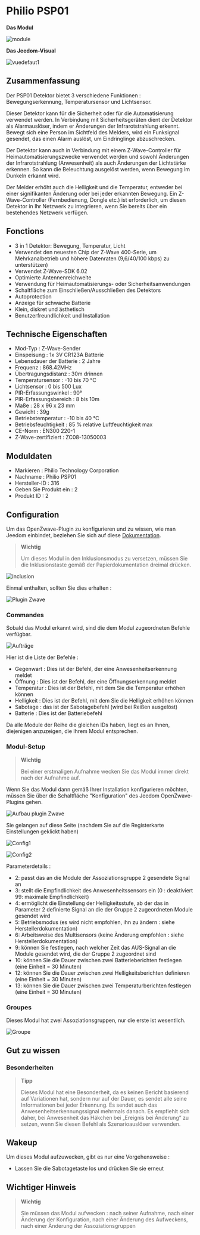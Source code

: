 # Philio PSP01

**Das Modul**

![module](images/philio.psp01/module.jpg)

**Das Jeedom-Visual**

![vuedefaut1](images/philio.psp01/vuedefaut1.jpg)

## Zusammenfassung

Der PSP01 Detektor bietet 3 verschiedene Funktionen : Bewegungserkennung, Temperatursensor und Lichtsensor.

Dieser Detektor kann für die Sicherheit oder für die Automatisierung verwendet werden. In Verbindung mit Sicherheitsgeräten dient der Detektor als Alarmauslöser, indem er Änderungen der Infrarotstrahlung erkennt. Bewegt sich eine Person im Sichtfeld des Melders, wird ein Funksignal gesendet, das einen Alarm auslöst, um Eindringlinge abzuschrecken.

Der Detektor kann auch in Verbindung mit einem Z-Wave-Controller für Heimautomatisierungszwecke verwendet werden und sowohl Änderungen der Infrarotstrahlung (Anwesenheit) als auch Änderungen der Lichtstärke erkennen. So kann die Beleuchtung ausgelöst werden, wenn Bewegung im Dunkeln erkannt wird.

Der Melder erhöht auch die Helligkeit und die Temperatur, entweder bei einer signifikanten Änderung oder bei jeder erkannten Bewegung. Ein Z-Wave-Controller (Fernbedienung, Dongle etc.) ist erforderlich, um diesen Detektor in Ihr Netzwerk zu integrieren, wenn Sie bereits über ein bestehendes Netzwerk verfügen.

## Fonctions

-   3 in 1 Detektor: Bewegung, Temperatur, Licht
-   Verwendet den neuesten Chip der Z-Wave 400-Serie, um Mehrkanalbetrieb und höhere Datenraten (9,6/40/100 kbps) zu unterstützen)
-   Verwendet Z-Wave-SDK 6.02
-   Optimierte Antennenreichweite
-   Verwendung für Heimautomatisierungs- oder Sicherheitsanwendungen
-   Schaltfläche zum Einschließen/Ausschließen des Detektors
-   Autoprotection
-   Anzeige für schwache Batterie
-   Klein, diskret und ästhetisch
-   Benutzerfreundlichkeit und Installation

## Technische Eigenschaften

-   Mod-Typ : Z-Wave-Sender
-   Einspeisung : 1x 3V CR123A Batterie
-   Lebensdauer der Batterie : 2 Jahre
-   Frequenz : 868.42MHz
-   Übertragungsdistanz : 30m drinnen
-   Temperatursensor : -10 bis 70 °C
-   Lichtsensor : 0 bis 500 Lux
-   PIR-Erfassungswinkel : 90°
-   PIR-Erfassungsbereich : 8 bis 10m
-   Maße : 28 x 96 x 23 mm
-   Gewicht : 39g
-   Betriebstemperatur : -10 bis 40 °C
-   Betriebsfeuchtigkeit : 85 % relative Luftfeuchtigkeit max
-   CE-Norm : EN300 220-1
-   Z-Wave-zertifiziert : ZC08-13050003

## Moduldaten

-   Markieren : Philio Technology Corporation
-   Nachname : Philio PSP01
-   Hersteller-ID : 316
-   Geben Sie Produkt ein : 2
-   Produkt ID : 2

## Configuration

Um das OpenZwave-Plugin zu konfigurieren und zu wissen, wie man Jeedom einbindet, beziehen Sie sich auf diese [Dokumentation](https://doc.jeedom.com/de_DE/plugins/automation%20protocol/openzwave/).

> **Wichtig**
>
> Um dieses Modul in den Inklusionsmodus zu versetzen, müssen Sie die Inklusionstaste gemäß der Papierdokumentation dreimal drücken.

![inclusion](images/philio.psp01/inclusion.jpg)

Einmal enthalten, sollten Sie dies erhalten :

![Plugin Zwave](images/philio.psp01/information.jpg)

### Commandes

Sobald das Modul erkannt wird, sind die dem Modul zugeordneten Befehle verfügbar.

![Aufträge](images/philio.psp01/commandes.jpg)

Hier ist die Liste der Befehle :

-   Gegenwart : Dies ist der Befehl, der eine Anwesenheitserkennung meldet
-   Öffnung : Dies ist der Befehl, der eine Öffnungserkennung meldet
-   Temperatur : Dies ist der Befehl, mit dem Sie die Temperatur erhöhen können
-   Helligkeit : Dies ist der Befehl, mit dem Sie die Helligkeit erhöhen können
-   Sabotage : das ist der Sabotagebefehl (wird bei Reißen ausgelöst)
-   Batterie : Dies ist der Batteriebefehl

Da alle Module der Reihe die gleichen IDs haben, liegt es an Ihnen, diejenigen anzuzeigen, die Ihrem Modul entsprechen.

### Modul-Setup

> **Wichtig**
>
> Bei einer erstmaligen Aufnahme wecken Sie das Modul immer direkt nach der Aufnahme auf.

Wenn Sie das Modul dann gemäß Ihrer Installation konfigurieren möchten, müssen Sie über die Schaltfläche "Konfiguration" des Jeedom OpenZwave-Plugins gehen.

![Aufbau plugin Zwave](images/plugin/bouton_configuration.jpg)

Sie gelangen auf diese Seite (nachdem Sie auf die Registerkarte Einstellungen geklickt haben)

![Config1](images/philio.psp01/config1.jpg)

![Config2](images/philio.psp01/config2.jpg)

Parameterdetails :

-   2: passt das an die Module der Assoziationsgruppe 2 gesendete Signal an
-   3: stellt die Empfindlichkeit des Anwesenheitssensors ein (0 : deaktiviert 99: maximale Empfindlichkeit)
-   4: ermöglicht die Einstellung der Helligkeitsstufe, ab der das in Parameter 2 definierte Signal an die der Gruppe 2 zugeordneten Module gesendet wird
-   5: Betriebsmodus (es wird nicht empfohlen, ihn zu ändern : siehe Herstellerdokumentation)
-   6: Arbeitsweise des Multisensors (keine Änderung empfohlen : siehe Herstellerdokumentation)
-   9: können Sie festlegen, nach welcher Zeit das AUS-Signal an die Module gesendet wird, die der Gruppe 2 zugeordnet sind
-   10: können Sie die Dauer zwischen zwei Batterieberichten festlegen (eine Einheit = 30 Minuten)
-   12: können Sie die Dauer zwischen zwei Helligkeitsberichten definieren (eine Einheit = 30 Minuten)
-   13: können Sie die Dauer zwischen zwei Temperaturberichten festlegen (eine Einheit = 30 Minuten)

### Groupes

Dieses Modul hat zwei Assoziationsgruppen, nur die erste ist wesentlich.

![Groupe](images/philio.psp01/groupe.jpg)

## Gut zu wissen

### Besonderheiten

> **Tipp**
>
> Dieses Modul hat eine Besonderheit, da es keinen Bericht basierend auf Variationen hat, sondern nur auf der Dauer, es sendet alle seine Informationen bei jeder Erkennung. Es sendet auch das Anwesenheitserkennungssignal mehrmals danach. Es empfiehlt sich daher, bei Anwesenheit das Häkchen bei „Ereignis bei Änderung“ zu setzen, wenn Sie diesen Befehl als Szenarioauslöser verwenden.

## Wakeup

Um dieses Modul aufzuwecken, gibt es nur eine Vorgehensweise :

-   Lassen Sie die Sabotagetaste los und drücken Sie sie erneut

## Wichtiger Hinweis

> **Wichtig**
>
> Sie müssen das Modul aufwecken : nach seiner Aufnahme, nach einer Änderung der Konfiguration, nach einer Änderung des Aufweckens, nach einer Änderung der Assoziationsgruppen
